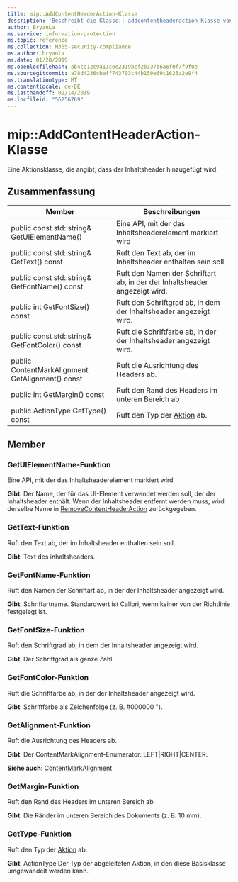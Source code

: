 ```yaml
---
title: mip::AddContentHeaderAction-Klasse
description: 'Beschreibt die Klasse:: addcontentheaderaction-Klasse von der Microsoft Information Protection (MIP) SDK.'
author: BryanLa
ms.service: information-protection
ms.topic: reference
ms.collection: M365-security-compliance
ms.author: bryanla
ms.date: 01/28/2019
ms.openlocfilehash: ab4ce12c9a11c0e2319bcf2b337b6a6f0f7f9f0e
ms.sourcegitcommit: a78d4236cbeff743703c44b150e69c1625a2e9f4
ms.translationtype: MT
ms.contentlocale: de-DE
ms.lasthandoff: 02/14/2019
ms.locfileid: "56256769"
---
```

# <a name="class-mipaddcontentheaderaction"></a>mip::AddContentHeaderAction-Klasse 
Eine Aktionsklasse, die angibt, dass der Inhaltsheader hinzugefügt wird.
  
## <a name="summary"></a>Zusammenfassung
 Member                        | Beschreibungen                                
--------------------------------|---------------------------------------------
public const std::string& GetUIElementName()  |  Eine API, mit der das Inhaltsheaderelement markiert wird
public const std::string& GetText() const  |  Ruft den Text ab, der im Inhaltsheader enthalten sein soll.
public const std::string& GetFontName() const  |  Ruft den Namen der Schriftart ab, in der der Inhaltsheader angezeigt wird.
public int GetFontSize() const  |  Ruft den Schriftgrad ab, in dem der Inhaltsheader angezeigt wird.
public const std::string& GetFontColor() const  |  Ruft die Schriftfarbe ab, in der der Inhaltsheader angezeigt wird.
public ContentMarkAlignment GetAlignment() const  |  Ruft die Ausrichtung des Headers ab.
public int GetMargin() const  |  Ruft den Rand des Headers im unteren Bereich ab
public ActionType GetType() const  |  Ruft den Typ der [Aktion](class_mip_action.md) ab.
  
## <a name="members"></a>Member
  
### <a name="getuielementname-function"></a>GetUIElementName-Funktion
Eine API, mit der das Inhaltsheaderelement markiert wird

  
**Gibt**: Der Name, der für das UI-Element verwendet werden soll, der der Inhaltsheader enthält. Wenn der Inhaltsheader entfernt werden muss, wird derselbe Name in [RemoveContentHeaderAction](class_mip_removecontentheaderaction.md) zurückgegeben.
  
### <a name="gettext-function"></a>GetText-Funktion
Ruft den Text ab, der im Inhaltsheader enthalten sein soll.

  
**Gibt**: Text des inhaltsheaders.
  
### <a name="getfontname-function"></a>GetFontName-Funktion
Ruft den Namen der Schriftart ab, in der der Inhaltsheader angezeigt wird.

  
**Gibt**: Schriftartname. Standardwert ist Calibri, wenn keiner von der Richtlinie festgelegt ist.
  
### <a name="getfontsize-function"></a>GetFontSize-Funktion
Ruft den Schriftgrad ab, in dem der Inhaltsheader angezeigt wird.

  
**Gibt**: Der Schriftgrad als ganze Zahl.
  
### <a name="getfontcolor-function"></a>GetFontColor-Funktion
Ruft die Schriftfarbe ab, in der der Inhaltsheader angezeigt wird.

  
**Gibt**: Schriftfarbe als Zeichenfolge (z. B. #000000 ").
  
### <a name="getalignment-function"></a>GetAlignment-Funktion
Ruft die Ausrichtung des Headers ab.

  
**Gibt**: Der ContentMarkAlignment-Enumerator: LEFT|RIGHT|CENTER. 
  
**Siehe auch**: [ContentMarkAlignment](mip-enums-and-structs.md#contentmarkalignment-enum)
  
### <a name="getmargin-function"></a>GetMargin-Funktion
Ruft den Rand des Headers im unteren Bereich ab

  
**Gibt**: Die Ränder im unteren Bereich des Dokuments (z. B. 10 mm).
  
### <a name="gettype-function"></a>GetType-Funktion
Ruft den Typ der [Aktion](class_mip_action.md) ab.

  
**Gibt**: ActionType Der Typ der abgeleiteten Aktion, in den diese Basisklasse umgewandelt werden kann.
